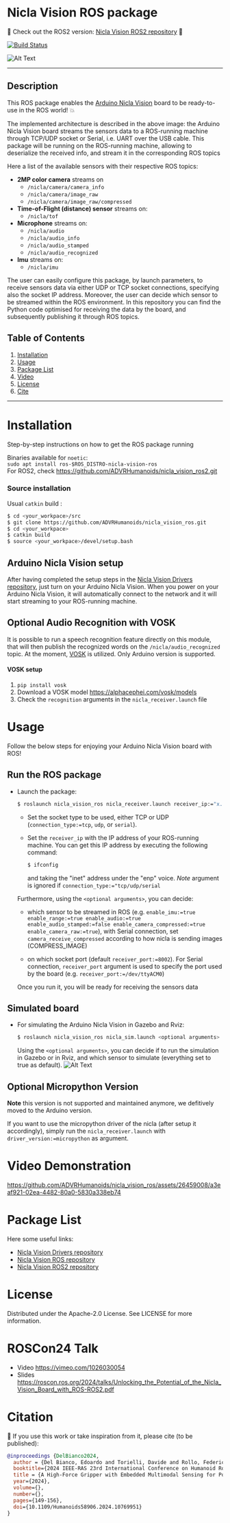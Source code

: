 # Nicla Vision ROS package 
:rocket: Check out the ROS2 version: [Nicla Vision ROS2 repository](https://github.com/ADVRHumanoids/nicla_vision_ros2.git) :rocket:

[![Build Status](https://build.ros.org/buildStatus/icon?job=Ndev__nicla_vision_ros__ubuntu_focal_amd64&subject=Noetic%20Build)](https://build.ros.org/job/Ndev__nicla_vision_ros__ubuntu_focal_amd64/)

![Alt Text](assets/Nicla_ROSpkg_Architecture.png)

-------------------

## Description

This ROS package enables the [Arduino Nicla Vision](https://docs.arduino.cc/hardware/nicla-vision/) board to be ready-to-use in the ROS world! :boom:

The implemented architecture is described in the above image: the Arduino Nicla Vision board streams the sensors data to a ROS-running machine through TCP/UDP socket or Serial, i.e. UART over the USB cable. This package will be running on the ROS-running machine, allowing to deserialize the received info, and stream it in the corresponding ROS topics 

Here a list of the available sensors with their respective ROS topics:
- **2MP color camera** streams on
    - `/nicla/camera/camera_info` 
    - `/nicla/camera/image_raw`
    - `/nicla/camera/image_raw/compressed` 
- **Time-of-Flight (distance) sensor** streams on:
    - `/nicla/tof`
- **Microphone** streams on:
    - `/nicla/audio` 
    - `/nicla/audio_info`
    - `/nicla/audio_stamped`
    - `/nicla/audio_recognized`
- **Imu** streams on:
    - `/nicla/imu`

The user can easily configure this package, by launch parameters, to receive sensors data via either UDP or TCP socket connections, specifying also the socket IP address. Moreover, the user can decide which sensor to be streamed within the ROS environment. 
In this repository you can find the Python code optimised for receiving the data by the board, and subsequently publishing it through ROS topics.

## Table of Contents 
1. [Installation](#installation)
2. [Usage](#usage)
3. [Package List](#package-list)
4. [Video](#video-demonstration)
5. [License](#license)
6. [Cite](#citation)
   
-------------------

# Installation
Step-by-step instructions on how to get the ROS package running

Binaries available for `noetic`:   
`sudo apt install ros-$ROS_DISTRO-nicla-vision-ros`  
For ROS2, check https://github.com/ADVRHumanoids/nicla_vision_ros2.git

### Source installation
Usual `catkin` build :
```bash
$ cd <your_workpace>/src
$ git clone https://github.com/ADVRHumanoids/nicla_vision_ros.git
$ cd <your_workpace>
$ catkin build
$ source <your_workpace>/devel/setup.bash
```

## Arduino Nicla Vision setup
After having completed the setup steps in the [Nicla Vision Drivers repository](https://github.com/ADVRHumanoids/nicla_vision_drivers.git), just turn on your Arduino Nicla Vision. 
When you power on your Arduino Nicla Vision, it will automatically connect to the network and it will start streaming to your ROS-running machine.

## Optional Audio Recognition with VOSK
It is possible to run a speech recognition feature directly on this module, that will then publish the recognized words on the `/nicla/audio_recognized` topic. At the moment, [VOSK](https://alphacephei.com/vosk/) is utilized. Only Arduino version is supported.
#### VOSK setup
1. ```pip install vosk```
2. Download a VOSK model https://alphacephei.com/vosk/models
3. Check the `recognition` arguments in the ```nicla_receiver.launch``` file


# Usage 
Follow the below steps for enjoying your Arduino Nicla Vision board with ROS!

## Run the ROS package
-  Launch the package:
    ```bash
    $ roslaunch nicla_vision_ros nicla_receiver.launch receiver_ip:="x.x.x.x" connection_type:="tcp/udp/serial" <optional arguments>
    ```
    - Set the socket type to be used, either TCP or UDP (`connection_type:=tcp`, `udp`, or `serial`).

    - Set the `receiver_ip` with the IP address of your ROS-running machine.
        You can get this IP address by executing the following command:
        ```bash
        $ ifconfig
        ```
        and taking the "inet" address under the "enp" voice. *Note* argument is ignored if `connection_type:="tcp/udp/serial`
    
    Furthermore, using the `<optional arguments>`, you can decide:
    - which sensor to be streamed in ROS
      (e.g. `enable_imu:=true enable_range:=true enable_audio:=true enable_audio_stamped:=false enable_camera_compressed:=true enable_camera_raw:=true`),
      with Serial connection, set `camera_receive_compressed` according to how nicla is sending images (COMPRESS_IMAGE)
    
    - on which socket port (default `receiver_port:=8002`). For Serial connection, `receiver_port` argument is used to specify the port used by the board (e.g. `receiver_port:=/dev/ttyACM0`)

    Once you run it, you will be ready for receiving the sensors data

## Simulated board 
- For simulating the Arduino Nicla Vision in Gazebo and Rviz:
     ```bash
    $ roslaunch nicla_vision_ros nicla_sim.launch <optional arguments>
    ```
    Using the `<optional arguments>`, you can decide if to run the simulation in Gazebo or in Rviz, and which sensor to simulate (everything set to true as default).
  ![Alt Text](assets/nicla_rviz.jpg)
    

## Optional Micropython Version
**Note** this version is not supported and maintained anymore, we defitively moved to the Arduino version.  

If you want to use the micropython driver of the nicla (after setup it accordingly), simply run the `nicla_receiver.launch` with `driver_version:=micropython` as argument.

# Video Demonstration

https://github.com/ADVRHumanoids/nicla_vision_ros/assets/26459008/a3eaf921-02ea-4482-80a0-5830a338eb74

<!-- Raw video: https://github.com/ADVRHumanoids/nicla_vision_ros/assets/63496571/699b265c-3f6a-4a9d-8d6c-fccf6bd39227 -->

# Package List
Here some useful links:

- [Nicla Vision Drivers repository](https://github.com/ADVRHumanoids/nicla_vision_drivers.git)
- [Nicla Vision ROS repository](https://github.com/ADVRHumanoids/nicla_vision_ros.git)
- [Nicla Vision ROS2 repository](https://github.com/ADVRHumanoids/nicla_vision_ros2.git)

# License
Distributed under the Apache-2.0 License. See LICENSE for more information.

# ROSCon24 Talk
- Video https://vimeo.com/1026030054
- Slides https://roscon.ros.org/2024/talks/Unlocking_the_Potential_of_the_Nicla_Vision_Board_with_ROS-ROS2.pdf

# Citation 
:raised_hands: If you use this work or take inspiration from it, please cite (to be published):
```bibtex
@inproceedings {DelBianco2024,
  author = {Del Bianco, Edoardo and Torielli, Davide and Rollo, Federico and Gasperini, Damiano and Laurenzi, Arturo and Baccelliere, Lorenzo and Muratore, Luca and Roveri, Marco and Tsagarakis, Nikos G.},
  booktitle={2024 IEEE-RAS 23rd International Conference on Humanoid Robots (Humanoids)}, 
  title = {A High-Force Gripper with Embedded Multimodal Sensing for Powerful and Perception Driven Grasping},
  year={2024},
  volume={},
  number={},
  pages={149-156},
  doi={10.1109/Humanoids58906.2024.10769951}
}
```
